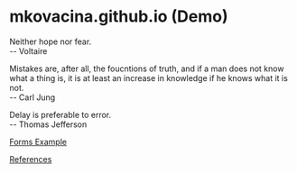 # mkovacina.github.io (Demo)

Neither hope nor fear.  
-- Voltaire

Mistakes are, after all, the foucntions of truth, and if a man does not know what a thing is, it is at least an increase in knowledge if he knows what it is not.  
-- Carl Jung

Delay is preferable to error.  
-- Thomas Jefferson

[Forms Example](forms.html)

[References](references.html)


